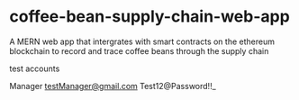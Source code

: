 # coffee-bean-supply-chain-web-app

A MERN web app that intergrates with smart contracts on the ethereum blockchain to record and trace coffee beans through the supply chain

test accounts

Manager
testManager@gmail.com
Test12@Password!!\_
